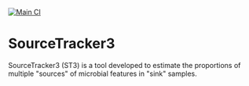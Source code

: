 [![Main CI](https://github.com/gibsramen/sourcetracker3/actions/workflows/main.yml/badge.svg)](https://github.com/gibsramen/sourcetracker3/actions/workflows/main.yml)

# SourceTracker3

SourceTracker3 (ST3) is a tool developed to estimate the proportions of multiple "sources" of microbial features in "sink" samples.
